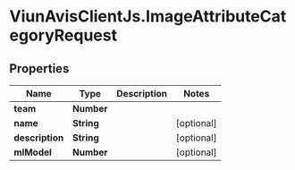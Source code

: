 # ViunAvisClientJs.ImageAttributeCategoryRequest

## Properties

Name | Type | Description | Notes
------------ | ------------- | ------------- | -------------
**team** | **Number** |  | 
**name** | **String** |  | [optional] 
**description** | **String** |  | [optional] 
**mlModel** | **Number** |  | [optional] 


